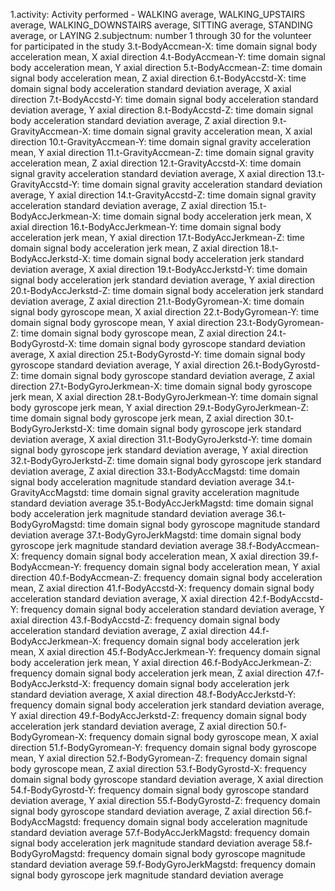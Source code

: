 1.activity: Activity performed - WALKING average, WALKING_UPSTAIRS average, WALKING_DOWNSTAIRS average, SITTING average, STANDING average, or LAYING
2.subjectnum: number 1 through 30 for the volunteer for participated in the study
3.t-BodyAccmean-X: time domain signal body acceleration mean, X axial direction
4.t-BodyAccmean-Y: time domain signal body acceleration mean, Y axial direction
5.t-BodyAccmean-Z: time domain signal body acceleration mean, Z axial direction
6.t-BodyAccstd-X: time domain signal body acceleration standard deviation average, X axial direction
7.t-BodyAccstd-Y: time domain signal body acceleration standard deviation average, Y axial direction
8.t-BodyAccstd-Z: time domain signal body acceleration standard deviation average, Z axial direction
9.t-GravityAccmean-X: time domain signal gravity acceleration mean, X axial direction
10.t-GravityAccmean-Y: time domain signal gravity acceleration mean, Y axial direction
11.t-GravityAccmean-Z: time domain signal gravity acceleration mean, Z axial direction
12.t-GravityAccstd-X: time domain signal gravity acceleration standard deviation average, X axial direction
13.t-GravityAccstd-Y: time domain signal gravity acceleration standard deviation average, Y axial direction
14.t-GravityAccstd-Z: time domain signal gravity acceleration standard deviation average, Z axial direction
15.t-BodyAccJerkmean-X: time domain signal body acceleration jerk mean, X axial direction
16.t-BodyAccJerkmean-Y: time domain signal body acceleration jerk mean, Y axial direction
17.t-BodyAccJerkmean-Z: time domain signal body acceleration jerk mean, Z axial direction
18.t-BodyAccJerkstd-X: time domain signal body acceleration jerk standard deviation average, X axial direction
19.t-BodyAccJerkstd-Y: time domain signal body acceleration jerk standard deviation average, Y axial direction
20.t-BodyAccJerkstd-Z: time domain signal body acceleration jerk standard deviation average, Z axial direction
21.t-BodyGyromean-X: time domain signal body gyroscope mean, X axial direction
22.t-BodyGyromean-Y: time domain signal body gyroscope mean, Y axial direction
23.t-BodyGyromean-Z: time domain signal body gyroscope mean, Z axial direction
24.t-BodyGyrostd-X: time domain signal body gyroscope standard deviation average, X axial direction
25.t-BodyGyrostd-Y: time domain signal body gyroscope standard deviation average, Y axial direction
26.t-BodyGyrostd-Z: time domain signal body gyroscope standard deviation average, Z axial direction
27.t-BodyGyroJerkmean-X: time domain signal body gyroscope jerk mean, X axial direction
28.t-BodyGyroJerkmean-Y: time domain signal body gyroscope jerk mean, Y axial direction
29.t-BodyGyroJerkmean-Z: time domain signal body gyroscope jerk mean, Z axial direction
30.t-BodyGyroJerkstd-X: time domain signal body gyroscope jerk standard deviation average, X axial direction
31.t-BodyGyroJerkstd-Y: time domain signal body gyroscope jerk standard deviation average, Y axial direction
32.t-BodyGyroJerkstd-Z: time domain signal body gyroscope jerk standard deviation average, Z axial direction
33.t-BodyAccMagstd: time domain signal body acceleration magnitude standard deviation average
34.t-GravityAccMagstd: time domain signal gravity acceleration magnitude standard deviation average
35.t-BodyAccJerkMagstd: time domain signal body acceleration jerk magnitude standard deviation average
36.t-BodyGyroMagstd: time domain signal body gyroscope magnitude standard deviation average
37.t-BodyGyroJerkMagstd: time domain signal body gyroscope jerk magnitude standard deviation average
38.f-BodyAccmean-X: frequency domain signal body acceleration mean, X axial direction
39.f-BodyAccmean-Y: frequency domain signal body acceleration mean, Y axial direction
40.f-BodyAccmean-Z: frequency domain signal body acceleration mean, Z axial direction
41.f-BodyAccstd-X: frequency domain signal body acceleration standard deviation average, X axial direction
42.f-BodyAccstd-Y: frequency domain signal body acceleration standard deviation average, Y axial direction
43.f-BodyAccstd-Z: frequency domain signal body acceleration standard deviation average, Z axial direction
44.f-BodyAccJerkmean-X: frequency domain signal body acceleration jerk mean, X axial direction
45.f-BodyAccJerkmean-Y: frequency domain signal body acceleration jerk mean, Y axial direction
46.f-BodyAccJerkmean-Z: frequency domain signal body acceleration jerk mean, Z axial direction
47.f-BodyAccJerkstd-X: frequency domain signal body acceleration jerk standard deviation average, X axial direction
48.f-BodyAccJerkstd-Y: frequency domain signal body acceleration jerk standard deviation average, Y axial direction
49.f-BodyAccJerkstd-Z: frequency domain signal body acceleration jerk standard deviation average, Z axial direction
50.f-BodyGyromean-X: frequency domain signal body gyroscope mean, X axial direction
51.f-BodyGyromean-Y: frequency domain signal body gyroscope mean, Y axial direction
52.f-BodyGyromean-Z: frequency domain signal body gyroscope mean, Z axial direction
53.f-BodyGyrostd-X: frequency domain signal body gyroscope standard deviation average, X axial direction
54.f-BodyGyrostd-Y: frequency domain signal body gyroscope standard deviation average, Y axial direction
55.f-BodyGyrostd-Z: frequency domain signal body gyroscope standard deviation average, Z axial direction
56.f-BodyAccMagstd: frequency domain signal body acceleration magnitude standard deviation average
57.f-BodyAccJerkMagstd: frequency domain signal body acceleration jerk magnitude standard deviation average
58.f-BodyGyroMagstd: frequency domain signal body gyroscope magnitude standard deviation average
59.f-BodyGyroJerkMagstd: frequency domain signal body gyroscope jerk magnitude standard deviation average